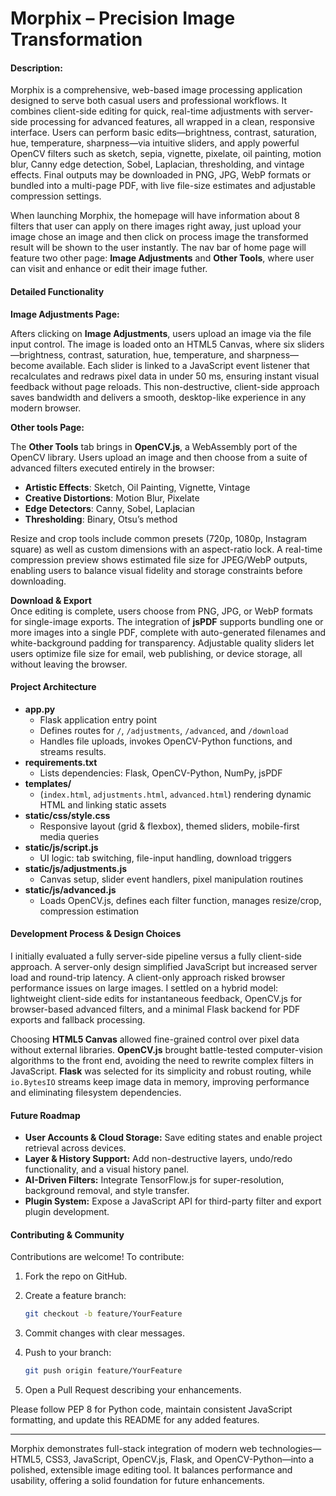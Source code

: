 # Morphix – Precision Image Transformation   
#### Description:

Morphix is a comprehensive, web-based image processing application designed to serve both casual users and professional workflows. It combines client-side editing for quick, real-time adjustments with server-side processing for advanced features, all wrapped in a clean, responsive interface. Users can perform basic edits—brightness, contrast, saturation, hue, temperature, sharpness—via intuitive sliders, and apply powerful OpenCV filters such as sketch, sepia, vignette, pixelate, oil painting, motion blur, Canny edge detection, Sobel, Laplacian, thresholding, and vintage effects. Final outputs may be downloaded in PNG, JPG, WebP formats or bundled into a multi-page PDF, with live file-size estimates and adjustable compression settings.

When launching Morphix, the homepage will have information about 8 filters that user can apply on there images right away, just upload your image chose an image and then click on process image the transformed result will be shown to the user instantly.
The nav bar of home page will feature two other page: **Image Adjustments** and **Other Tools**, where user can visit and enhance or edit their image futher.

#### Detailed Functionality

**Image Adjustments Page:**

Afters clicking on **Image Adjustments**, users upload an image via the file input control. The image is loaded onto an HTML5 Canvas, where six sliders—brightness, contrast, saturation, hue, temperature, and sharpness—become available. Each slider is linked to a JavaScript event listener that recalculates and redraws pixel data in under 50 ms, ensuring instant visual feedback without page reloads. This non-destructive, client-side approach saves bandwidth and delivers a smooth, desktop-like experience in any modern browser.

**Other tools Page:**

The **Other Tools** tab brings in **OpenCV.js**, a WebAssembly port of the OpenCV library. Users upload an image and then choose from a suite of advanced filters executed entirely in the browser:  
- **Artistic Effects**: Sketch, Oil Painting, Vignette, Vintage  
- **Creative Distortions**: Motion Blur, Pixelate  
- **Edge Detectors**: Canny, Sobel, Laplacian  
- **Thresholding**: Binary, Otsu’s method  

Resize and crop tools include common presets (720p, 1080p, Instagram square) as well as custom dimensions with an aspect-ratio lock. A real-time compression preview shows estimated file size for JPEG/WebP outputs, enabling users to balance visual fidelity and storage constraints before downloading.

**Download & Export**  
Once editing is complete, users choose from PNG, JPG, or WebP formats for single-image exports. The integration of **jsPDF** supports bundling one or more images into a single PDF, complete with auto-generated filenames and white-background padding for transparency. Adjustable quality sliders let users optimize file size for email, web publishing, or device storage, all without leaving the browser.

#### Project Architecture

- **app.py**  
  - Flask application entry point  
  - Defines routes for `/`, `/adjustments`, `/advanced`, and `/download`  
  - Handles file uploads, invokes OpenCV-Python functions, and streams results.  
- **requirements.txt**  
  - Lists dependencies: Flask, OpenCV-Python, NumPy, jsPDF  
- **templates/**  
  - (`index.html`, `adjustments.html`, `advanced.html`) rendering dynamic HTML and linking static assets  
- **static/css/style.css**  
  - Responsive layout (grid & flexbox), themed sliders, mobile-first media queries  
- **static/js/script.js**  
  - UI logic: tab switching, file-input handling, download triggers  
- **static/js/adjustments.js**  
  - Canvas setup, slider event handlers, pixel manipulation routines  
- **static/js/advanced.js**  
  - Loads OpenCV.js, defines each filter function, manages resize/crop, compression estimation  

#### Development Process & Design Choices

I initially evaluated a fully server-side pipeline versus a fully client-side approach. A server-only design simplified JavaScript but increased server load and round-trip latency. A client-only approach risked browser performance issues on large images. I settled on a hybrid model: lightweight client-side edits for instantaneous feedback, OpenCV.js for browser-based advanced filters, and a minimal Flask backend for PDF exports and fallback processing.

Choosing **HTML5 Canvas** allowed fine-grained control over pixel data without external libraries. **OpenCV.js** brought battle-tested computer-vision algorithms to the front end, avoiding the need to rewrite complex filters in JavaScript. **Flask** was selected for its simplicity and robust routing, while `io.BytesIO` streams keep image data in memory, improving performance and eliminating filesystem dependencies.

#### Future Roadmap

- **User Accounts & Cloud Storage:** Save editing states and enable project retrieval across devices.  
- **Layer & History Support:** Add non-destructive layers, undo/redo functionality, and a visual history panel.  
- **AI-Driven Filters:** Integrate TensorFlow.js for super-resolution, background removal, and style transfer.  
- **Plugin System:** Expose a JavaScript API for third-party filter and export plugin development.

#### Contributing & Community

Contributions are welcome! To contribute:  
1. Fork the repo on GitHub.  
2. Create a feature branch:  
   ```bash
   git checkout -b feature/YourFeature
3. Commit changes with clear messages.
4. Push to your branch:

   ```bash
   git push origin feature/YourFeature
   ```
5. Open a Pull Request describing your enhancements.

Please follow PEP 8 for Python code, maintain consistent JavaScript formatting, and update this README for any added features.

---

Morphix demonstrates full-stack integration of modern web technologies—HTML5, CSS3, JavaScript, OpenCV.js, Flask, and OpenCV-Python—into a polished, extensible image editing tool. It balances performance and usability, offering a solid foundation for future enhancements.
